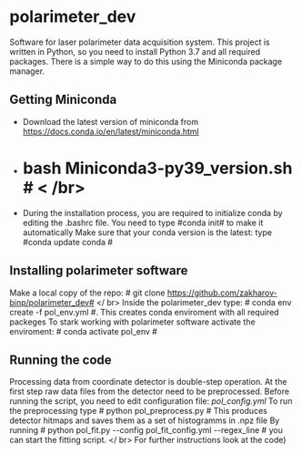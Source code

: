 # polarimeter_dev
Software for laser polarimeter data acquisition system.
This project is written in Python, so you need to install Python 3.7 and all required packages.
There is a simple way to do this using the Miniconda package manager.
## Getting Miniconda
- Download the latest version of miniconda from   https://docs.conda.io/en/latest/miniconda.html </br>
- # bash Miniconda3-py39_version.sh # < /br>
- During the installation process, you are required to initialize conda by editing the .bashrc file. You need to type #conda init# to make it automatically 
Make sure that your conda version is the latest: type #conda update conda #
## Installing polarimeter software
Make a local copy of the repo: # git clone https://github.com/zakharov-binp/polarimeter_dev# </ br>
Inside the polarimeter_dev type: # conda env create -f pol_env.yml #. This creates conda enviroment with all required packeges
To stark working with polarimeter software activate the enviroment: # conda activate pol_env # <br />
## Running the code
Processing data from coordinate detector is double-step operation. At the first step raw data files from the detector need to be preprocessed. 
Before running the script, you need to edit configuration file: _pol_config.yml_ 
To run the preprocessing type # python pol_preprocess.py #
This produces detector hitmaps and saves them as a set of histogramms in .npz file
By running # python pol_fit.py --config pol_fit_config.yml --regex_line # you can start the fitting script. </ br>
For further instructions look at the code)


